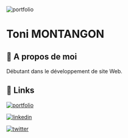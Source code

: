 
![portfolio](https://static.ib-formation.fr/content/uploads/2024/04/15110010/tendances-developpement-web-2024-ib-cegos-1.jpg)
# Toni MONTANGON



## 🚀 A propos de moi
Débutant dans le développement de site Web.



## 🔗 Links
[![portfolio](https://img.shields.io/badge/my_portfolio-000?style=for-the-badge&logo=ko-fi&logoColor=white)](https://katherineoelsner.com/)

[![linkedin](https://img.shields.io/badge/linkedin-0A66C2?style=for-the-badge&logo=linkedin&logoColor=white)](https://www.linkedin.com/)

[![twitter](https://img.shields.io/badge/twitter-1DA1F2?style=for-the-badge&logo=twitter&logoColor=white)](https://twitter.com/)
